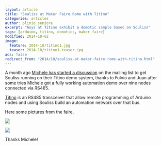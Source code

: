 ```yaml
---
layout: article
title: "Souliss at Maker Faire Rome with Titino"
categories: articles
author: plinio_seniore
excerpt: "Guys at Titino exhibit a domotic sample based on Souliss"
tags: [arduino, titino, domotics, maker faire]
modified: 2014-10-02
image:
  feature: 2014-10/titino1.jpg
  teaser: 2014-10/titino1-teaser.jpg
ads: false  
redirect_from: "2014/10/souliss-at-maker-faire-rome-with-titino.html"
---
```


A month ago [Michele has started a discussion](https://groups.google.com/forum/?fromgroups=#!topic/souliss/17LrGVDQICM) on the mailing list to get Souliss running on their Titino demo system, thanks to Fulvio and Juan after some tries Michele got a fully working automation demo over nine nodes connected via RS485.

[Titino](http://www.titino.eu/?lang=en) is an RS485 transceiver that allow remote programming of Arduino nodes and using Souliss build an automation network over that bus.

Here some pictures from the faire, 

![](https://github.com/souliss/souliss.github.io/blob/master/images/2015-08/titino2.jpg?raw=true)

![](https://github.com/souliss/souliss.github.io/blob/master/images/2015-08/titino2.jpg?raw=true)

Thanks Michele!